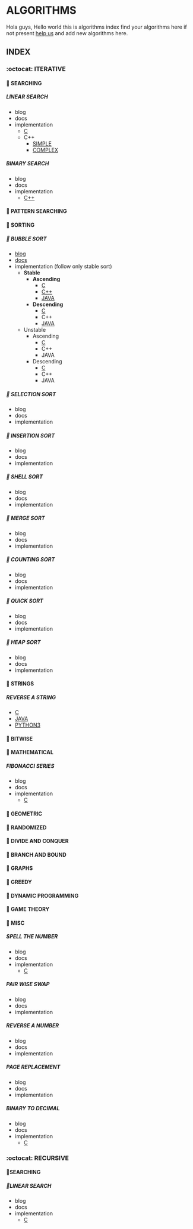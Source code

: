 # ALGORITHMS

Hola guys, Hello world this is algorithms index find your algorithms here if not present [help us](.github/CONTRIBUTING.md) and add new algorithms here.

## INDEX

### :octocat: ITERATIVE

#### :rocket: SEARCHING

##### LINEAR SEARCH

* blog
* docs
* implementation  
  * [C](C/Searching/linearSearch.c)
  * C++
    * [SIMPLE](C++/Searching/linear.cpp)
    * [COMPLEX](C++/Searching/linearSearch.cpp)

##### BINARY SEARCH

* blog
* docs
* implementation
  * [C++](C++/Searching/binary_search.cpp)

#### :rocket: PATTERN SEARCHING

#### :rocket: SORTING

##### :rocket: BUBBLE SORT

* [blog](https://chained-to-the-algorithms.quora.com/BUBBLE-SORT)
* [docs](docs/algo-docs/bubble-sort.md)
* implementation (follow only stable sort)
  * **Stable**
    * **Ascending**
      * [C](C/Sorting/BUBBLE-SORT/bubblesort.c)
      * [C++](C++/Sorting/BUBBLE-SORT/bubblesort.cpp)
      * [JAVA](Java/Sorting/BUBBLE-SORT/BubbleSort.java)
    * **Descending**
      * [C](C/Sorting/BUBBLE-SORT/bubble.c)
      * C++
      * [JAVA](Java/Sorting/BUBBLE-SORT/BubbleSort.java)
  * Unstable
    * Ascending
      * [C](C/Sorting/BUBBLE-SORT/ascendunbubble.c)
      * C++
      * JAVA
    * Descending
      * [C](C/Sorting/BUBBLE-SORT/descendunbubble.c)
      * C++
      * JAVA

##### :rocket: SELECTION SORT

* blog
* docs
* implementation

##### :rocket: INSERTION SORT

* blog
* docs
* implementation

##### :rocket: SHELL SORT

* blog
* docs
* implementation

##### :rocket: MERGE SORT

* blog
* docs
* implementation

##### :rocket: COUNTING SORT

* blog
* docs
* implementation

##### :rocket: QUICK SORT

* blog
* docs
* implementation

##### :rocket: HEAP SORT

* blog
* docs
* implementation

#### :rocket: STRINGS

##### REVERSE A STRING

* [C](C/Strings/reverse-a-string.c)
* [JAVA](Java/Strings/reverseString.java)
* [PYTHON3](Python3/Strings/reverseString.py)

#### :rocket: BITWISE

#### :rocket: MATHEMATICAL

##### FIBONACCI SERIES

* blog
* docs
* implementation
  * [C](C/Misc/fibonacci.c)

#### :rocket: GEOMETRIC

#### :rocket: RANDOMIZED

#### :rocket: DIVIDE AND CONQUER

#### :rocket: BRANCH AND BOUND

#### :rocket: GRAPHS

#### :rocket: GREEDY

#### :rocket: DYNAMIC PROGRAMMING

#### :rocket: GAME THEORY

#### :rocket: MISC

##### SPELL THE NUMBER

* blog
* docs
* implementation
  * [C](C/Misc/spell_the_number.c)

##### PAIR WISE SWAP

* blog
* docs
* implementation

##### REVERSE A NUMBER

* blog
* docs
* implementation

##### PAGE REPLACEMENT

* blog
* docs
* implementation

##### BINARY TO DECIMAL

* blog
* docs
* implementation
  * [C](C/Conversions/binaryToDecimal.c)

### :octocat: RECURSIVE

#### :rocket:SEARCHING

##### :rocket:LINEAR SEARCH

* blog
* docs
* implementation
  * [C](C/Searching/linear.c)